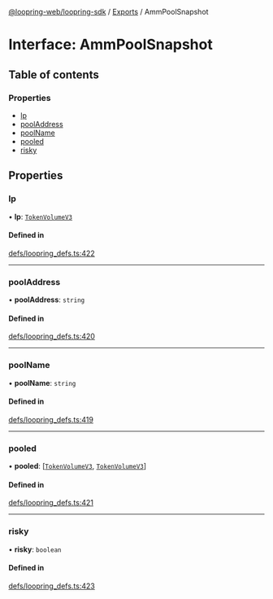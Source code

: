 [@loopring-web/loopring-sdk](../README.md) / [Exports](../modules.md) / AmmPoolSnapshot

# Interface: AmmPoolSnapshot

## Table of contents

### Properties

- [lp](AmmPoolSnapshot.md#lp)
- [poolAddress](AmmPoolSnapshot.md#pooladdress)
- [poolName](AmmPoolSnapshot.md#poolname)
- [pooled](AmmPoolSnapshot.md#pooled)
- [risky](AmmPoolSnapshot.md#risky)

## Properties

### lp

• **lp**: [`TokenVolumeV3`](TokenVolumeV3.md)

#### Defined in

[defs/loopring_defs.ts:422](https://github.com/Loopring/loopring_sdk/blob/b7df545/src/defs/loopring_defs.ts#L422)

___

### poolAddress

• **poolAddress**: `string`

#### Defined in

[defs/loopring_defs.ts:420](https://github.com/Loopring/loopring_sdk/blob/b7df545/src/defs/loopring_defs.ts#L420)

___

### poolName

• **poolName**: `string`

#### Defined in

[defs/loopring_defs.ts:419](https://github.com/Loopring/loopring_sdk/blob/b7df545/src/defs/loopring_defs.ts#L419)

___

### pooled

• **pooled**: [[`TokenVolumeV3`](TokenVolumeV3.md), [`TokenVolumeV3`](TokenVolumeV3.md)]

#### Defined in

[defs/loopring_defs.ts:421](https://github.com/Loopring/loopring_sdk/blob/b7df545/src/defs/loopring_defs.ts#L421)

___

### risky

• **risky**: `boolean`

#### Defined in

[defs/loopring_defs.ts:423](https://github.com/Loopring/loopring_sdk/blob/b7df545/src/defs/loopring_defs.ts#L423)
